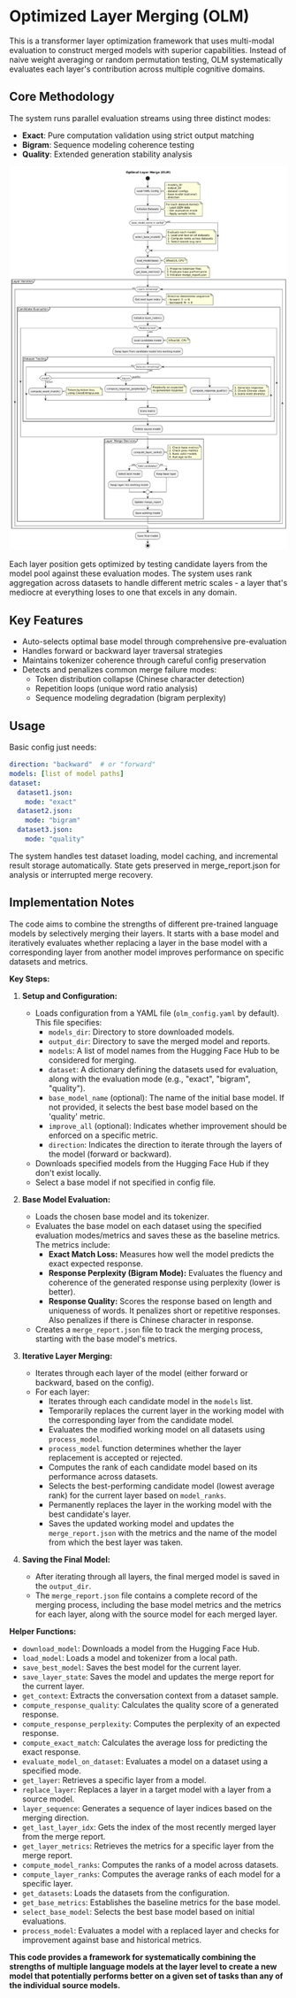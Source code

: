 # Optimized Layer Merging (OLM)

This is a transformer layer optimization framework that uses multi-modal evaluation to construct merged models with superior capabilities. Instead of naive weight averaging or random permutation testing, OLM systematically evaluates each layer's contribution across multiple cognitive domains.

## Core Methodology

The system runs parallel evaluation streams using three distinct modes:
- **Exact**: Pure computation validation using strict output matching
- **Bigram**: Sequence modeling coherence testing
- **Quality**: Extended generation stability analysis

![OLM Architecture](olm.png)

Each layer position gets optimized by testing candidate layers from the model pool against these evaluation modes. The system uses rank aggregation across datasets to handle different metric scales - a layer that's mediocre at everything loses to one that excels in any domain.

## Key Features

- Auto-selects optimal base model through comprehensive pre-evaluation
- Handles forward or backward layer traversal strategies
- Maintains tokenizer coherence through careful config preservation
- Detects and penalizes common merge failure modes:
  - Token distribution collapse (Chinese character detection)
  - Repetition loops (unique word ratio analysis)
  - Sequence modeling degradation (bigram perplexity)

## Usage

Basic config just needs:
```yaml
direction: "backward"  # or "forward"
models: [list of model paths]
dataset: 
  dataset1.json:
    mode: "exact"
  dataset2.json:
    mode: "bigram"
  dataset3.json:
    mode: "quality"
```

The system handles test dataset loading, model caching, and incremental result storage automatically. State gets preserved in merge_report.json for analysis or interrupted merge recovery.

## Implementation Notes

The code aims to combine the strengths of different pre-trained language models by selectively merging their layers. It starts with a base model and iteratively evaluates whether replacing a layer in the base model with a corresponding layer from another model improves performance on specific datasets and metrics.

**Key Steps:**

1. **Setup and Configuration:**
    *   Loads configuration from a YAML file (`olm_config.yaml` by default). This file specifies:
        *   `models_dir`: Directory to store downloaded models.
        *   `output_dir`: Directory to save the merged model and reports.
        *   `models`: A list of model names from the Hugging Face Hub to be considered for merging.
        *   `dataset`: A dictionary defining the datasets used for evaluation, along with the evaluation mode (e.g., "exact", "bigram", "quality").
        *   `base_model_name` (optional): The name of the initial base model. If not provided, it selects the best base model based on the 'quality' metric.
        *   `improve_all` (optional):  Indicates whether improvement should be enforced on a specific metric.
        *   `direction`:  Indicates the direction to iterate through the layers of the model (forward or backward).
    *   Downloads specified models from the Hugging Face Hub if they don't exist locally.
    *   Select a base model if not specified in config file.

2. **Base Model Evaluation:**
    *   Loads the chosen base model and its tokenizer.
    *   Evaluates the base model on each dataset using the specified evaluation modes/metrics and saves these as the baseline metrics. The metrics include:
        *   **Exact Match Loss:** Measures how well the model predicts the exact expected response.
        *   **Response Perplexity (Bigram Mode):**  Evaluates the fluency and coherence of the generated response using perplexity (lower is better).
        *   **Response Quality:** Scores the response based on length and uniqueness of words. It penalizes short or repetitive responses. Also penalizes if there is Chinese character in response.
    *   Creates a `merge_report.json` file to track the merging process, starting with the base model's metrics.

3. **Iterative Layer Merging:**
    *   Iterates through each layer of the model (either forward or backward, based on the config).
    *   For each layer:
        *   Iterates through each candidate model in the `models` list.
        *   Temporarily replaces the current layer in the working model with the corresponding layer from the candidate model.
        *   Evaluates the modified working model on all datasets using `process_model`.
        *   `process_model` function determines whether the layer replacement is accepted or rejected.
        *   Computes the rank of each candidate model based on its performance across datasets.
        *   Selects the best-performing candidate model (lowest average rank) for the current layer based on `model_ranks`.
        *   Permanently replaces the layer in the working model with the best candidate's layer.
        *   Saves the updated working model and updates the `merge_report.json` with the metrics and the name of the model from which the best layer was taken.

4. **Saving the Final Model:**
    *   After iterating through all layers, the final merged model is saved in the `output_dir`.
    *   The `merge_report.json` file contains a complete record of the merging process, including the base model metrics and the metrics for each layer, along with the source model for each merged layer.

**Helper Functions:**

*   `download_model`: Downloads a model from the Hugging Face Hub.
*   `load_model`: Loads a model and tokenizer from a local path.
*   `save_best_model`: Saves the best model for the current layer.
*   `save_layer_state`: Saves the model and updates the merge report for the current layer.
*   `get_context`: Extracts the conversation context from a dataset sample.
*   `compute_response_quality`: Calculates the quality score of a generated response.
*   `compute_response_perplexity`: Computes the perplexity of an expected response.
*   `compute_exact_match`: Calculates the average loss for predicting the exact response.
*   `evaluate_model_on_dataset`: Evaluates a model on a dataset using a specified mode.
*   `get_layer`: Retrieves a specific layer from a model.
*   `replace_layer`: Replaces a layer in a target model with a layer from a source model.
*   `layer_sequence`: Generates a sequence of layer indices based on the merging direction.
*   `get_last_layer_idx`: Gets the index of the most recently merged layer from the merge report.
*   `get_layer_metrics`: Retrieves the metrics for a specific layer from the merge report.
*   `compute_model_ranks`: Computes the ranks of a model across datasets.
*   `compute_layer_ranks`: Computes the average ranks of each model for a specific layer.
*   `get_datasets`: Loads the datasets from the configuration.
*   `get_base_metrics`: Establishes the baseline metrics for the base model.
*   `select_base_model`: Selects the best base model based on initial evaluations.
*   `process_model`: Evaluates a model with a replaced layer and checks for improvement against base and historical metrics.

**This code provides a framework for systematically combining the strengths of multiple language models at the layer level to create a new model that potentially performs better on a given set of tasks than any of the individual source models.**

